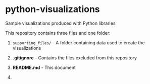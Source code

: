 # python-visualizations
Sample visualizations produced with Python libraries

This repository contains three files and one folder:

1) `supporting_files/` - A folder containing data used to create the visualizations

2) **.gitignore** - Contains the files excluded from this repository

3) **README.md** - This document

4)
